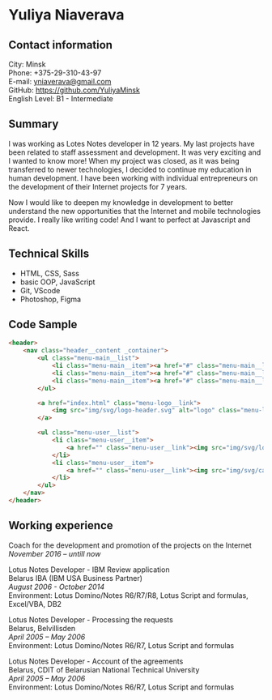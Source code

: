 # Yuliya Niaverava

## Contact information

City: Minsk  
Phone: +375-29-310-43-97  
E-mail: yniaverava@gmail.com  
GitHub: https://github.com/YuliyaMinsk  
English Level: B1 - Intermediate  

## Summary

I was working as Lotes Notes developer in 12 years. My last projects have been related to staff assessment and development. It was very exciting and I wanted to know more! When my project was closed, as it was being transferred to newer technologies, I decided to continue my education in human development. I have been working with individual entrepreneurs on the development of their Internet projects for 7 years. 

Now I would like to deepen my knowledge in development to better understand the new opportunities that the Internet and mobile technologies provide. I really like writing code! And I want to perfect at Javascript and React.

## Technical Skills

* HTML, CSS, Sass  
* basic OOP, JavaScript  
* Git, VScode   
* Photoshop, Figma  

## Code Sample

```html
<header>
    <nav class="header__content _container">            
        <ul class="menu-main__list">
            <li class="menu-main__item"><a href="#" class="menu-main__link">Woman</a></li>
            <li class="menu-main__item"><a href="#" class="menu-main__link">Man</a></li>
            <li class="menu-main__item"><a href="#" class="menu-main__link">New</a></li>
        </ul>

        <a href="index.html" class="menu-logo__link">
            <img src="img/svg/logo-header.svg" alt="logo" class="menu-logo__img">
        </a>

        <ul class="menu-user__list">
            <li class="menu-user__item">
                <a href="" class="menu-user__link"><img src="img/svg/loupe.svg" alt="search"></a>
            </li>
            <li class="menu-user__item">
                <a href="" class="menu-user__link"><img src="img/svg/cart.svg" alt="cart"></a>
            </li>
        </ul>
    </nav>
</header>
```

## Working experience

Coach for the development and promotion of the projects on the Internet  
*November 2016 – untill now*  

Lotus Notes Developer - IBM Review application  
Belarus IBA (IBM USA Business Partner)  
*August 2006 - October 2014*  
Environment: Lotus Domino/Notes R6/R7/R8, Lotus Script and formulas, Excel/VBA, DB2  

Lotus Notes Developer - Processing the requests  
Belarus, Belvillisden  
*April 2005 – May 2006*  
Environment: Lotus Domino/Notes R6/R7, Lotus Script and formulas  

Lotus Notes Developer - Account of the agreements  
Belarus, CDIT of Belarusian National Technical University  
*April 2005 – May 2006*  
Environment: Lotus Domino/Notes R6/R7, Lotus Script and formulas  